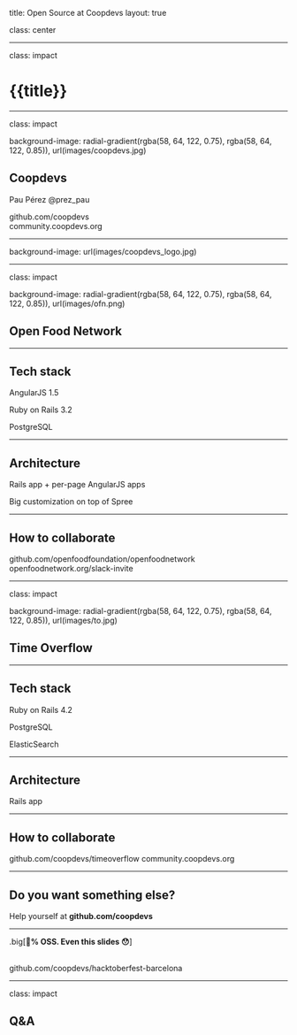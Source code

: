 title: Open Source at Coopdevs
layout: true

class: center

---

class: impact

# {{title}}

---

class: impact

background-image: radial-gradient(rgba(58, 64, 122, 0.75), rgba(58, 64, 122, 0.85)), url(images/coopdevs.jpg)

## Coopdevs

Pau Pérez
@prez_pau

github.com/coopdevs<br>
community.coopdevs.org

---

background-image: url(images/coopdevs_logo.jpg)

---

class: impact

background-image: radial-gradient(rgba(58, 64, 122, 0.75), rgba(58, 64, 122, 0.85)), url(images/ofn.png)

## Open Food Network

---

## Tech stack

AngularJS 1.5

Ruby on Rails 3.2

PostgreSQL

---

## Architecture

Rails app + per-page AngularJS apps

Big customization on top of Spree

---

## How to collaborate

github.com/openfoodfoundation/openfoodnetwork
openfoodnetwork.org/slack-invite

---

class: impact

background-image: radial-gradient(rgba(58, 64, 122, 0.75), rgba(58, 64, 122, 0.85)), url(images/to.jpg)

## Time Overflow

---

## Tech stack

Ruby on Rails 4.2

PostgreSQL

ElasticSearch

---

## Architecture

Rails app

---

## How to collaborate

github.com/coopdevs/timeoverflow
community.coopdevs.org

---

## Do you want something else?

Help yourself at **github.com/coopdevs**

---

.big[**💯% OSS. Even this slides 😯**]

<br>
github.com/coopdevs/hacktoberfest-barcelona

---

class: impact

## Q&A
